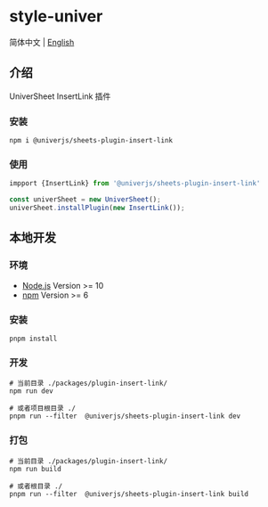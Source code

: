 # style-univer

简体中文 | [English](./README.md)

## 介绍

UniverSheet InsertLink 插件

### 安装

```shell
npm i @univerjs/sheets-plugin-insert-link
```

### 使用

```js
impport {InsertLink} from '@univerjs/sheets-plugin-insert-link'

const univerSheet = new UniverSheet();
univerSheet.installPlugin(new InsertLink());
```

## 本地开发

### 环境

-   [Node.js](https://nodejs.org/en/) Version >= 10
-   [npm](https://www.npmjs.com/) Version >= 6

### 安装

```
pnpm install
```

### 开发

```
# 当前目录 ./packages/plugin-insert-link/
npm run dev

# 或者项目根目录 ./
pnpm run --filter  @univerjs/sheets-plugin-insert-link dev
```

### 打包

```
# 当前目录 ./packages/plugin-insert-link/
npm run build

# 或者根目录 ./
pnpm run --filter  @univerjs/sheets-plugin-insert-link build
```
